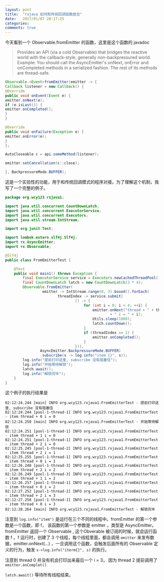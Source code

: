 ```yaml
---
layout: post
title:  "rxjava 如何和传统回调函数结合"
date:   2017/01/07 20:17:25
categories:
comments: true
---
```


今天看到一个 Observable.fromEmitter 的函数，这里是这个函数的 javadoc

> Provides an API (via a cold Observable) that bridges the reactive world with the callback-style, generally non-backpressured world.
Example:
You should call the AsyncEmitter's onNext, onError and onCompleted methods in a serialized fashion. The rest of its methods are thread-safe.

```java
Observable.<Event>fromEmitter(emitter -> {
Callback listener = new Callback() {
@Override
public void onEvent(Event e) {
emitter.onNext(e);
if (e.isLast()) {
emitter.onCompleted();
}
}

@Override
public void onFailure(Exception e) {
emitter.onError(e);
}
};

AutoCloseable c = api.someMethod(listener);

emitter.setCancellation(c::close);

}, BackpressureMode.BUFFER);
```

这是一个实验性的功能，用于和传统回调模式的程序对接。为了理解这个机制，我写了一个完整的例子。


```java
package org.wcy123.rxjava1;

import java.util.concurrent.CountDownLatch;
import java.util.concurrent.ExecutorService;
import java.util.concurrent.Executors;
import java.util.stream.IntStream;

import org.junit.Test;

import lombok.extern.slf4j.Slf4j;
import rx.AsyncEmitter;
import rx.Observable;

@Slf4j
public class FromEmitterTest {

    @Test
    public void main1() throws Exception {
        final ExecutorService service = Executors.newCachedThreadPool();
        final CountDownLatch latch = new CountDownLatch(3 * 4);
        Observable.fromEmitter(
                 emitter -> IntStream.range(0, 3).boxed().forEach(
                        threadIndex -> service.submit(
                                () -> {
                                    for (int i = 0; i < 4; ++i) {
                                        emitter.onNext("thread + " + threadIndex
                                                + " i = " + i);
                                        Utils.sleep(1000);
                                        latch.countDown();
                                    }
                                    if (threadIndex == 2) {
                                        emitter.onCompleted();
                                    }
                                })),
                AsyncEmitter.BackpressureMode.BUFFER)
                .subscribe(s -> log.info("item {}", s));
        log.info("提前打印这里, subscribe 没有阻塞住");
        log.info("开始等待解锁");
        latch.await();
        log.info("解锁完毕");
    }
}
```
这个例子的执行结果是

```
02:12:24.244 [main] INFO org.wcy123.rxjava1.FromEmitterTest - 提前打印这里, subscribe 没有阻塞住
02:12:24.244 [pool-1-thread-1] INFO org.wcy123.rxjava1.FromEmitterTest - item thread + 0 i = 0
02:12:24.250 [main] INFO org.wcy123.rxjava1.FromEmitterTest - 开始等待解锁
02:12:24.251 [pool-1-thread-1] INFO org.wcy123.rxjava1.FromEmitterTest - item thread + 1 i = 0
02:12:24.251 [pool-1-thread-1] INFO org.wcy123.rxjava1.FromEmitterTest - item thread + 2 i = 0
02:12:25.245 [pool-1-thread-2] INFO org.wcy123.rxjava1.FromEmitterTest - item thread + 2 i = 1
02:12:25.255 [pool-1-thread-1] INFO org.wcy123.rxjava1.FromEmitterTest - item thread + 0 i = 1
02:12:26.248 [pool-1-thread-3] INFO org.wcy123.rxjava1.FromEmitterTest - item thread + 2 i = 2
02:12:26.249 [pool-1-thread-3] INFO org.wcy123.rxjava1.FromEmitterTest - item thread + 1 i = 2
02:12:26.257 [pool-1-thread-1] INFO org.wcy123.rxjava1.FromEmitterTest - item thread + 0 i = 2
02:12:27.252 [pool-1-thread-2] INFO org.wcy123.rxjava1.FromEmitterTest - item thread + 2 i = 3
02:12:27.258 [pool-1-thread-1] INFO org.wcy123.rxjava1.FromEmitterTest - item thread + 0 i = 3
02:12:28.264 [main] INFO org.wcy123.rxjava1.FromEmitterTest - 解锁完毕
```

注意到 `log.info("item")` 是运行在三个不同的线程中。fromEmitter 的第一个参数是一个函数，即 f， 该函数的第一个参数是 emitter ，类型是 AsyncEmitter。fromEmitter 返回一个 Observable , 这个Obverable 被订阅的时候，就会运行函数 f 。f 运行时，创建了 3 个线程，每个线程里面，都会调用 `emitter` 来发布数据，emitter.onNext(...) ，一旦调用这个函数，会触发后面所有的 Observable 定义的行为，触发 `s->log.info("iterm{}", s)` 的执行。

注意到 thread 0 并没有机会打印出来最后一个 i = 3， 因为 thread 2 提前调用了 `emitter.onComplet()`

`latch.await()` 等待所有线程结束。
